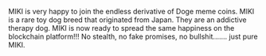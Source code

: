 MIKI is very happy to join the endless derivative of Doge meme coins. MIKI is a rare toy dog breed that originated from Japan. They are an addictive therapy dog. MIKI is now ready to spread the same happiness on the blockchain platform!!! No stealth, no fake promises, no bullshit....... just pure MIKI.

<!---
mikimemecoin/mikimemecoin is a ✨ special ✨ repository because its `README.md` (this file) appears on your GitHub profile.
You can click the Preview link to take a look at your changes.
--->
